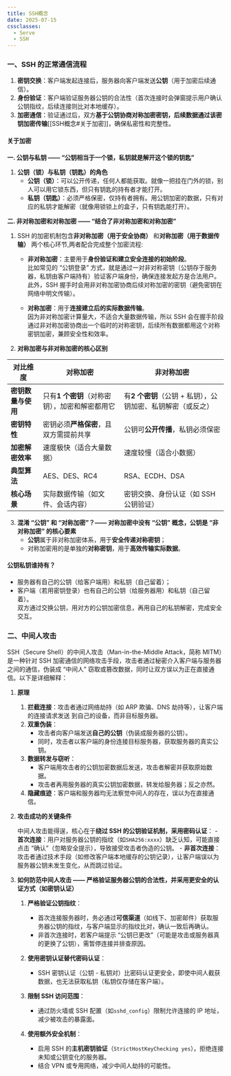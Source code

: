 ```yaml
---
title: SSH概念
date: 2025-07-15
cssclasses:
  - Serve
  - SSH
---
```

### **一、SSH 的正常通信流程**

1. **密钥交换**：客户端发起连接后，服务器向客户端发送**公钥**（用于加密后续通信）。
2. **身份验证**：客户端验证服务器公钥的合法性（首次连接时会弹窗提示用户确认公钥指纹，后续连接则比对本地缓存）。
3. **加密通信**：验证通过后，双方**基于公钥协商对称加密密钥，后续数据通过该密钥加密传输**[[SSH概念#关于加密]]，确保私密性和完整性。
#### 关于加密 

**一. 公钥与私钥 —— “公钥相当于一个锁，私钥就是解开这个锁的钥匙”** 

1. **公钥（锁）与私钥（钥匙）的角色**
	- **公钥（锁）**：可以公开传递，任何人都能获取。就像一把挂在门外的锁，别人可以用它锁东西，但只有钥匙的持有者才能打开。
	- **私钥（钥匙）**：必须严格保密，仅持有者拥有。用公钥加密的数据，只有对应的私钥才能解密（就像用锁锁上的盒子，只有钥匙能打开）。

**二. 非对称加密和对称加密 —— “结合了非对称加密和对称加密”**

 1. SSH 的加密机制包含**非对称加密（用于安全协商）** 和**对称加密（用于数据传输）** 两个核心环节,两者配合完成整个加密流程:

	- **非对称加密**：主要用于**身份验证和建立安全连接的初始阶段**。  
	    比如常见的 “公钥登录” 方式，就是通过一对非对称密钥（公钥存于服务器，私钥由客户端持有）验证客户端身份，确保连接发起方是合法用户。此外，SSH 握手时会用非对称加密协商后续对称加密的密钥（避免密钥在网络中明文传输）。
    
	- **对称加密**：用于**连接建立后的实际数据传输**。  
	    因为非对称加密计算量大，不适合大量数据传输，所以 SSH 会在握手阶段通过非对称加密协商出一个临时的对称密钥，后续所有数据都用这个对称密钥加密，兼顾安全性和效率。

2. **对称加密与非对称加密的核心区别**

| **对比维度**    | **对称加密**                   | **非对称加密**                          |
| ----------- | -------------------------- | ---------------------------------- |
| **密钥数量与使用** | 只有**1 个密钥**（对称密钥），加密和解密都用它 | 有**2 个密钥**（公钥 + 私钥），公钥加密、私钥解密（或反之） |
| **密钥特性**    | 密钥必须**严格保密**，且双方需提前共享      | 公钥可**公开传播**，私钥必须保密                 |
| **加密解密效率**  | 速度极快（适合大量数据）               | 速度较慢（适合小数据）                        |
| **典型算法**    | AES、DES、RC4                | RSA、ECDH、DSA                       |
| **核心场景**    | 实际数据传输（如文件、会话内容）           | 密钥交换、身份认证（如 SSH 公钥验证）              |

3. **混淆 “公钥” 和 “对称加密”？—— 对称加密中没有 “公钥” 概念，公钥是 “非对称加密” 的核心要素**
	- **公钥**属于非对称加密体系，用于**安全传递对称密钥**；
	- 对称加密用的是单独的**对称密钥**，用于**高效传输实际数据**。

#### 公钥私钥谁持有？

- 服务器有自己的公钥（给客户端用）和私钥（自己留着）；
- 客户端（若用密钥登录）也有自己的公钥（给服务器用）和私钥（自己留着）。  
双方通过交换公钥，用对方的公钥加密信息，再用自己的私钥解密，完成安全交互。

### **二、中间人攻击**

SSH（Secure Shell）的中间人攻击（Man-in-the-Middle Attack，简称 MITM）是一种针对 SSH 加密通信的网络攻击手段，攻击者通过秘密介入客户端与服务器之间的通信，伪装成 “中间人” 窃取或篡改数据，同时让双方误以为正在直接通信。以下是详细解释：

1. **原理**
	1. **拦截连接**：攻击者通过网络劫持（如 ARP 欺骗、DNS 劫持等），让客户端的连接请求发送        到自己的设备，而非目标服务器。
	2. **双重伪装**：
	    - 攻击者向客户端发送**自己的公钥**（伪装成服务器的公钥）。
	    - 同时，攻击者以客户端的身份连接目标服务器，获取服务器的真实公钥。
	1. **数据转发与窃听**：
	    - 客户端用攻击者的公钥加密数据后发送，攻击者解密并获取原始数据。
	    - 攻击者再用服务器的真实公钥加密数据，转发给服务器；反之亦然。
	2. **隐藏痕迹**：客户端和服务器均无法察觉中间人的存在，误以为在直接通信。

2. **攻击成功的关键条件**

	中间人攻击能得逞，核心在于**绕过 SSH 的公钥验证机制，采用密码认证**：
		- **首次连接**：用户对服务器公钥的指纹（如`SHA256:xxxx`）缺乏认知，可能直接点击 “确认”（忽略安全提示），导致接受攻击者伪造的公钥。
		- **非首次连接**：攻击者通过技术手段（如修改客户端本地缓存的公钥记录），让客户端误以为服务器公钥未发生变化，从而跳过验证。

3. **如何防范中间人攻击 —— 严格验证服务器公钥的合法性，并采用更安全的认证方式（如密钥认证）** 
  
	 1. **严格验证公钥指纹**：
	    - 首次连接服务器时，务必通过**可信渠道**（如线下、加密邮件）获取服务器公钥的指纹，与客户端显示的指纹比对，确认一致后再确认。
	    - 非首次连接时，若客户端提示 “公钥已更改”（可能是攻击或服务器真的更换了公钥），需暂停连接并排查原因。
	    
	2. **使用密钥认证替代密码认证**：
	    - SSH 密钥认证（公钥 - 私钥对）比密码认证更安全，即使中间人截获数据，也无法获取私钥（私钥仅存储在客户端）。
	    
	3. **限制 SSH 访问范围**：
	    - 通过防火墙或 SSH 配置（如`sshd_config`）限制允许连接的 IP 地址，减少被攻击的暴露面。
	    
	4. **使用额外安全机制**：
	    - 启用 SSH 的**主机密钥验证**（`StrictHostKeyChecking yes`），拒绝连接未知或公钥变化的服务器。
	    - 结合 VPN 或专用网络，减少中间人劫持的可能性。
